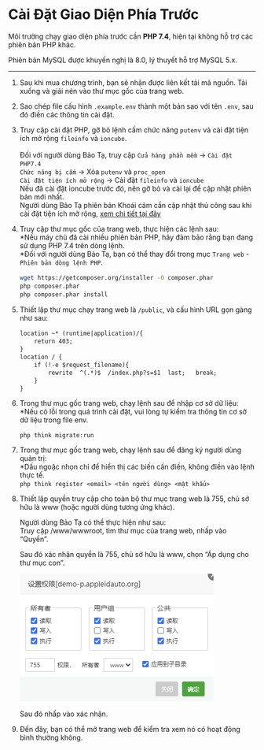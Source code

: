 # Cài Đặt Giao Diện Phía Trước

Môi trường chạy giao diện phía trước cần **PHP 7.4**, hiện tại không hỗ trợ các phiên bản PHP khác.

Phiên bản MySQL được khuyến nghị là 8.0, lý thuyết hỗ trợ MySQL 5.x.

***

1. Sau khi mua chương trình, bạn sẽ nhận được liên kết tải mã nguồn. Tải xuống và giải nén vào thư mục gốc của trang web.
2. Sao chép file cấu hình `.example.env` thành một bản sao với tên `.env`, sau đó điền các thông tin cài đặt.
3. Truy cập cài đặt PHP, gỡ bỏ lệnh cấm chức năng `putenv` và cài đặt tiện ích mở rộng `fileinfo` và `ioncube`.\
   \
   Đối với người dùng Bảo Tạ, truy cập `Cửa hàng phần mềm` -> `Cài đặt PHP7.4`\
   `Chức năng bị cấm` -> Xóa `putenv` và `proc_open`\
   `Cài đặt tiện ích mở rộng` -> Cài đặt `fileinfo` và `ioncube`\
   Nếu đã cài đặt ioncube trước đó, nên gỡ bỏ và cài lại để cập nhật phiên bản mới nhất.\
   Người dùng Bảo Tạ phiên bản Khoái cảm cần cập nhật thủ công sau khi cài đặt tiện ích mở rộng, [xem chi tiết tại đây](../others/ioncube-error.md)
4.  Truy cập thư mục gốc của trang web, thực hiện các lệnh sau:\
    \*Nếu máy chủ đã cài nhiều phiên bản PHP, hãy đảm bảo rằng bạn đang sử dụng PHP 7.4 trên dòng lệnh.\
    \*Đối với người dùng Bảo Tạ, bạn có thể thay đổi trong mục `Trang web` - `Phiên bản dòng lệnh PHP`.

    ```bash
    wget https://getcomposer.org/installer -O composer.phar
    php composer.phar
    php composer.phar install
    ```
5.  Thiết lập thư mục chạy trang web là `/public`, và cấu hình URL gọn gàng như sau:

    ```nginx
    location ~* (runtime|application)/{    
        return 403;
    }
    location / {
        if (!-e $request_filename){
            rewrite  ^(.*)$  /index.php?s=$1  last;   break;
        }
    }
    ```
6.  Trong thư mục gốc trang web, chạy lệnh sau để nhập cơ sở dữ liệu:\
    \*Nếu có lỗi trong quá trình cài đặt, vui lòng tự kiểm tra thông tin cơ sở dữ liệu trong file env.

    ```bash
    php think migrate:run
    ```
7. Trong thư mục gốc trang web, chạy lệnh sau để đăng ký người dùng quản trị:\
   \*Dấu ngoặc nhọn chỉ để hiển thị các biến cần điền, không điền vào lệnh thực tế.\
   `php think register <email> <tên người dùng> <mật khẩu>`
8.  Thiết lập quyền truy cập cho toàn bộ thư mục trang web là 755, chủ sở hữu là www (hoặc người dùng tương ứng khác).

    Người dùng Bảo Tạ có thể thực hiện như sau:\
    Truy cập /www/wwwroot, tìm thư mục của trang web, nhấp vào “Quyền”.

    Sau đó xác nhận quyền là 755, chủ sở hữu là www, chọn “Áp dụng cho thư mục con”.

    ![permission.png](/assets/images/permission2.png)

    Sau đó nhấp vào xác nhận.
9. Đến đây, bạn có thể mở trang web để kiểm tra xem nó có hoạt động bình thường không.
